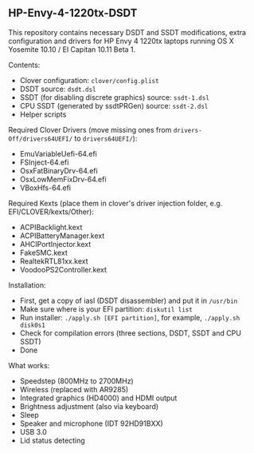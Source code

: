 ## HP-Envy-4-1220tx-DSDT

This repository contains necessary DSDT and SSDT modifications, extra configuration and drivers for HP Envy 4 1220tx laptops running OS X Yosemite 10.10 / El Capitan 10.11 Beta 1.

Contents:

* Clover configuration: ``clover/config.plist``
* DSDT source: ``dsdt.dsl``
* SSDT (for disabling discrete graphics) source: ``ssdt-1.dsl``
* CPU SSDT (generated by ssdtPRGen) source: ``ssdt-2.dsl``
* Helper scripts

Required Clover Drivers (move missing ones from ``drivers-Off/drivers64UEFI/`` to ``drivers64UEFI/``):

* EmuVariableUefi-64.efi
* FSInject-64.efi
* OsxFatBinaryDrv-64.efi
* OsxLowMemFixDrv-64.efi
* VBoxHfs-64.efi

Required Kexts (place them in clover's driver injection folder, e.g. EFI/CLOVER/kexts/Other):

* ACPIBacklight.kext
* ACPIBatteryManager.kext
* AHCIPortInjector.kext
* FakeSMC.kext
* RealtekRTL81xx.kext
* VoodooPS2Controller.kext

Installation:

* First, get a copy of iasl (DSDT disassembler) and put it in ``/usr/bin``
* Make sure where is your EFI partition: ``diskutil list``
* Run installer: ``./apply.sh [EFI partition]``, for example, ``./apply.sh disk0s1``
* Check for compilation errors (three sections, DSDT, SSDT and CPU SSDT)
* Done

What works:

* Speedstep (800MHz to 2700MHz)
* Wireless (replaced with AR9285)
* Integrated graphics (HD4000) and HDMI output
* Brightness adjustment (also via keyboard)
* Sleep
* Speaker and microphone (IDT 92HD91BXX)
* USB 3.0
* Lid status detecting
